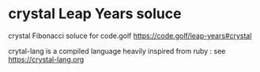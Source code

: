 # crystal Leap Years soluce



crystal Fibonacci soluce for code.golf https://code.golf/leap-years#crystal

crytal-lang is a compiled language heavily inspired from ruby : see https://crystal-lang.org